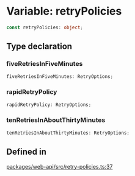# Variable: retryPolicies

```ts
const retryPolicies: object;
```

## Type declaration

### fiveRetriesInFiveMinutes

```ts
fiveRetriesInFiveMinutes: RetryOptions;
```

### rapidRetryPolicy

```ts
rapidRetryPolicy: RetryOptions;
```

### tenRetriesInAboutThirtyMinutes

```ts
tenRetriesInAboutThirtyMinutes: RetryOptions;
```

## Defined in

[packages/web-api/src/retry-policies.ts:37](https://github.com/slackapi/node-slack-sdk/blob/main/packages/web-api/src/retry-policies.ts#L37)
